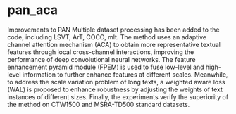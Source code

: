 # pan_aca
Improvements to PAN
Multiple dataset processing has been added to the code, including LSVT, ArT, COCO, mlt.
The method uses an adaptive channel attention mechanism (ACA) to obtain more representative textual features through local cross-channel interactions, improving the performance of deep convolutional neural networks. The feature enhancement pyramid module (FPEM) is used to fuse low-level and high-level information to further enhance features at different scales. Meanwhile, to address the scale variation problem of long texts, a weighted aware loss (WAL) is proposed to enhance robustness by adjusting the weights of text instances of different sizes. Finally, the experiments verify the superiority of the method on CTW1500 and MSRA-TD500 standard datasets.
